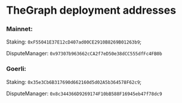 # TheGraph deployment addresses

### Mainnet:

Staking: `0xF55041E37E12cD407ad00CE2910B8269B01263b9`;

DisputeManager: `0x97307b963662cCA2f7eD50e38dCC555dfFc4FB0b`

### Goerli:

Staking: `0x35e3Cb6B317690d662160d5d02A5b364578F62c9`;

DisputeManager: `0x8c344366D9269174F10bB588F16945eb47f78dc9`
